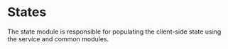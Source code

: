 # States

The state module is responsible for populating the client-side state using the service and common modules.